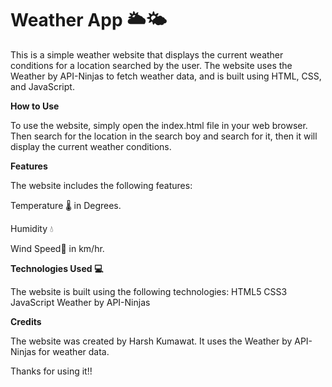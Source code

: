 # Weather App 🌥️🌤️

This is a simple weather website that displays the current weather conditions for a location searched by the user. The website uses the Weather by API-Ninjas to fetch weather data, and is built using HTML, CSS, and JavaScript.


**How to Use**


To use the website, simply open the index.html file in your web browser. Then search for the location in the search boy and search for it, then it will display the current weather conditions. 


**Features**

The website includes the following features:

Temperature 🌡️ in Degrees.

Humidity 💧

Wind Speed🍃 in km/hr.


**Technologies Used 💻**
 
 
 The website is built using the following technologies:
HTML5
CSS3
JavaScript
Weather by API-Ninjas


**Credits**

The website was created by Harsh Kumawat. It uses the Weather by API-Ninjas for weather data.




Thanks for using it!!

